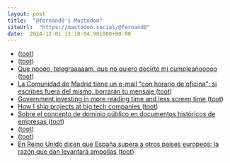 ```yaml
---
layout: post
title:  "@fernand0's Mastodon"
siteUrl:  "https://mastodon.social/@fernand0"
date:  2024-12-01 13:10:04.901000+00:00
---
```

*  [ ](https://mastodon.social/@joseli) ([toot](https://mastodon.social/@fernand0/113577728730639145))
*  [ ](https://mastodon.nu/@proteusbcn) ([toot](https://mastodon.social/@fernand0/113577727884324991))
*  [Que noooo, telegraaaaam, que no quiero decirte mi cumpleañooooo ](https://mastodon.social/@fernand0/113577717879283355) ([toot](https://mastodon.social/@fernand0/113577717879283355))
*  [La Comunidad de Madrid tiene un e-mail "con horario de oficina": si escribes fuera del mismo, borrarán tu mensaje ](https://www.genbeta.com/actualidad/comunidad-madrid-tiene-e-mail-horario-oficina-escribes-fuera-borraran-tu-mensaj) ([toot](https://mastodon.social/@fernand0/113577596775053691))
*  [Government investing in more reading time and less screen time ](https://www.government.se/articles/2024/02/government-investing-in-more-reading-time-and-less-screen-time) ([toot](https://mastodon.social/@fernand0/113577342875794070))
*  [How I ship projects at big tech companies ](https://www.seangoedecke.com/how-to-ship) ([toot](https://mastodon.social/@fernand0/113576999451099705))
*  [Sobre el concepto de dominio público en documentos históricos de empresas ](https://historiatelefonia.com/2024/11/13/sobre-el-concepto-de-dominio-publico-en-documentos-historicos-de-empresas) ([toot](https://mastodon.social/@fernand0/113576943266663867))
*  [ ](https://social.hispabot.freemyip.com/@hispa) ([toot](https://mastodon.social/@fernand0/113576770313345760))
*  [ ](https://mastodon.social/users/fernand0/statuses/113576092160243584/activity) ([toot](https://mastodon.social/users/fernand0/statuses/113576092160243584/activity))
*  [En Reino Unido dicen que España supera a otros países europeos: la razón que dan levantará ampollas ](https://www.huffingtonpost.es/virales/en-reino-unido-dicen-espana-supera-otros-paises-europeos-razon-dan-levantara-ampollas.htm) ([toot](https://mastodon.social/@fernand0/113575957934168860))
